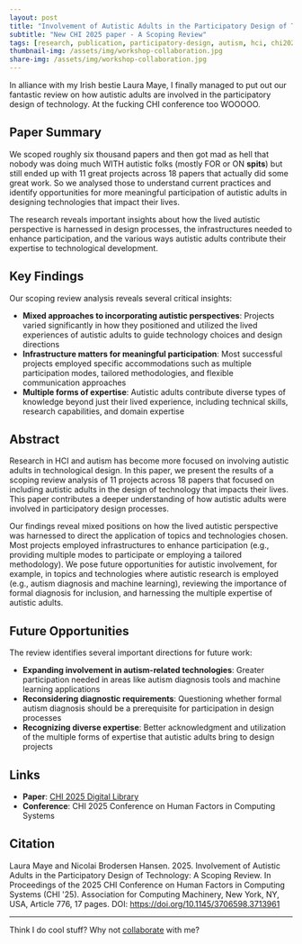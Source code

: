 ```yaml
---
layout: post
title: "Involvement of Autistic Adults in the Participatory Design of Technology"
subtitle: "New CHI 2025 paper - A Scoping Review"
tags: [research, publication, participatory-design, autism, hci, chi2025]
thumbnail-img: /assets/img/workshop-collaboration.jpg
share-img: /assets/img/workshop-collaboration.jpg
---
```

In alliance with my Irish bestie Laura Maye, I finally managed to put out our fantastic review on how autistic adults are involved in the participatory design of technology. At the fucking CHI conference too WOOOOO. 


## Paper Summary
We scoped roughly six thousand papers and then got mad as hell that nobody was doing much WITH autistic folks (mostly FOR or ON **spits**) but still ended up with 11 great projects across 18 papers that actually did some great work. So we analysed those to understand current practices and identify opportunities for more meaningful participation of autistic adults in designing technologies that impact their lives.

The research reveals important insights about how the lived autistic perspective is harnessed in design processes, the infrastructures needed to enhance participation, and the various ways autistic adults contribute their expertise to technological development.

## Key Findings

Our scoping review analysis reveals several critical insights:

- **Mixed approaches to incorporating autistic perspectives**: Projects varied significantly in how they positioned and utilized the lived experiences of autistic adults to guide technology choices and design directions
- **Infrastructure matters for meaningful participation**: Most successful projects employed specific accommodations such as multiple participation modes, tailored methodologies, and flexible communication approaches
- **Multiple forms of expertise**: Autistic adults contribute diverse types of knowledge beyond just their lived experience, including technical skills, research capabilities, and domain expertise

## Abstract

Research in HCI and autism has become more focused on involving autistic adults in technological design. In this paper, we present the results of a scoping review analysis of 11 projects across 18 papers that focused on including autistic adults in the design of technology that impacts their lives. This paper contributes a deeper understanding of how autistic adults were involved in participatory design processes. 

Our findings reveal mixed positions on how the lived autistic perspective was harnessed to direct the application of topics and technologies chosen. Most projects employed infrastructures to enhance participation (e.g., providing multiple modes to participate or employing a tailored methodology). We pose future opportunities for autistic involvement, for example, in topics and technologies where autistic research is employed (e.g., autism diagnosis and machine learning), reviewing the importance of formal diagnosis for inclusion, and harnessing the multiple expertise of autistic adults.

## Future Opportunities

The review identifies several important directions for future work:

- **Expanding involvement in autism-related technologies**: Greater participation needed in areas like autism diagnosis tools and machine learning applications
- **Reconsidering diagnostic requirements**: Questioning whether formal autism diagnosis should be a prerequisite for participation in design processes
- **Recognizing diverse expertise**: Better acknowledgment and utilization of the multiple forms of expertise that autistic adults bring to design projects

## Links

- **Paper**: [CHI 2025 Digital Library](https://doi.org/10.1145/3706598.3713961)
- **Conference**: CHI 2025 Conference on Human Factors in Computing Systems

## Citation
Laura Maye and Nicolai Brodersen Hansen. 2025. Involvement of Autistic Adults in the 
Participatory Design of Technology: A Scoping Review. In Proceedings of the 2025 CHI 
Conference on Human Factors in Computing Systems (CHI '25). Association for Computing 
Machinery, New York, NY, USA, Article 776, 17 pages. 
DOI: <https://doi.org/10.1145/3706598.3713961>

---

Think I do cool stuff? Why not [collaborate](../collaborate) with me?
